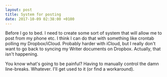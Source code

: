 ```yaml
---
layout: post
title: System for posting
date: 2017-10-09 02:38:00 +0100
---
```

Before I go to bed. I need to create some sort of system that will allow me to post from my phone etc.
I think I can do that with something like crontab polling my Dropbox/iCloud. Probably harder with iCloud,
but I really don't want to go back to syncing my Writer documents on Dropbox. Actually, that isn't happening.

You know what's going to be painful? Having to manually control the damn line-breaks. Whatever. I'll get used to it (or find a workaround).
